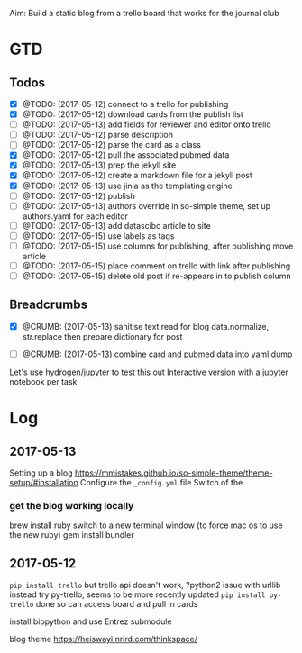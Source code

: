 Aim: Build a static blog from a trello board that works for the journal club

# GTD

## Todos

- [x] @TODO: (2017-05-12) connect to a trello for publishing
- [x] @TODO: (2017-05-12) download cards from the publish list
- [ ] @TODO: (2017-05-13) add fields for reviewer and editor onto trello
- [ ] @TODO: (2017-05-12) parse description
- [ ] @TODO: (2017-05-12) parse the card as a class
- [x] @TODO: (2017-05-12) pull the associated pubmed data
- [x] @TODO: (2017-05-13) prep the jekyll site
- [x] @TODO: (2017-05-12) create a markdown file for a jekyll post
- [x] @TODO: (2017-05-13) use jinja as the templating engine
- [ ] @TODO: (2017-05-12) publish
- [ ] @TODO: (2017-05-13) authors override in so-simple theme, set up authors.yaml for each editor
- [ ] @TODO: (2017-05-13) add datascibc article to site
- [ ] @TODO: (2017-05-15) use labels as tags
- [ ] @TODO: (2017-05-15) use columns for publishing, after publishing move article
- [ ] @TODO: (2017-05-15) place comment on trello with link after publishing
- [ ] @TODO: (2017-05-15) delete old post if re-appears in to publish column

## Breadcrumbs

- [x] @CRUMB: (2017-05-13) sanitise text read for blog data.normalize, str.replace then prepare dictionary for post
- [ ] @CRUMB: (2017-05-13) combine card and pubmed data into yaml dump


Let's use hydrogen/jupyter to test this out
Interactive version with a jupyter notebook per task


# Log

## 2017-05-13
Setting up a blog
https://mmistakes.github.io/so-simple-theme/theme-setup/#installation
Configure the `_config.yml` file
Switch of the




### get the blog working locally
brew install ruby
switch to a new terminal window (to force mac os to use the new ruby)
gem install bundler



## 2017-05-12
`pip install trello`
but trello api doesn't work, ?python2 issue with urllib
instead try py-trello, seems to be more recently updated
`pip install py-trello`
done
so can access board and pull in cards

install biopython and use Entrez submodule

blog theme
https://heiswayi.nrird.com/thinkspace/
